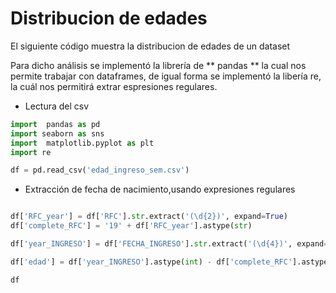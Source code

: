 # Distribucion de edades

El siguiente código muestra la distribucion de edades de un dataset 

Para dicho análisis se implementó la librería de ** pandas ** 
la cual nos permite trabajar con dataframes, de igual forma se implementó la libería re, la cuál nos permitirá extrar espresiones regulares.

- Lectura del csv

``` python
import  pandas as pd
import seaborn as sns
import  matplotlib.pyplot as plt
import re

df = pd.read_csv('edad_ingreso_sem.csv')

```

- Extracción de fecha de nacimiento,usando expresiones regulares

``` python

df['RFC_year'] = df['RFC'].str.extract('(\d{2})', expand=True)
df['complete_RFC'] = '19' + df['RFC_year'].astype(str)

df['year_INGRESO'] = df['FECHA_INGRESO'].str.extract('(\d{4})', expand=True)

df['edad'] = df['year_INGRESO'].astype(int) - df['complete_RFC'].astype(int)

df

```













